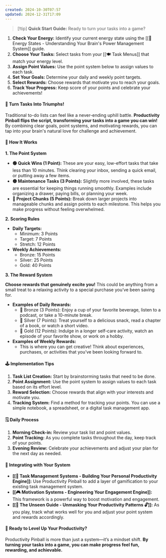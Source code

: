 ```yaml
---
created: 2024-10-30T07:57
updated: 2024-12-31T17:09
---
```


> [!tip] **Quick Start Guide:** Ready to turn your tasks into a game?

1. **Check Your Energy:** Identify your current energy state using the [[🔋 Energy States - Understanding Your Brain's Power Management System]] guide.
2. **Choose Your Tasks:** Select tasks from your [[🍽️ Task Menus]] that match your energy level.
3. **Assign Point Values:** Use the point system below to assign values to each task.
4. **Set Your Goals:** Determine your daily and weekly point targets.
5. **Select Rewards:** Choose rewards that motivate you to reach your goals.
6. **Track Your Progress:** Keep score of your points and celebrate your achievements!

#### 🚀 **Turn Tasks Into Triumphs!**

Traditional to-do lists can feel like a never-ending uphill battle. **Productivity Pinball flips the script, transforming your tasks into a game you can win!** By combining clear goals, point systems, and motivating rewards, you can tap into your brain's natural love for challenge and achievement.

#### 🎯 **How It Works**

**1. The Point System**

- **🟢 Quick Wins (1 Point):** These are your easy, low-effort tasks that take less than 10 minutes. Think clearing your inbox, sending a quick email, or putting away a few items.
- **🟡 Maintenance Tasks (3 Points):** Slightly more involved, these tasks are essential for keeping things running smoothly. Examples include organizing a drawer, paying bills, or planning your week.
- **🔴 Project Chunks (5 Points):** Break down larger projects into manageable chunks and assign points to each milestone. This helps you make progress without feeling overwhelmed.

**2. Scoring Rules**

- **Daily Targets:**
    - Minimum: 3 Points
    - Target: 7 Points
    - Stretch: 12 Points
- **Weekly Achievements:**
    - Bronze: 15 Points
    - Silver: 25 Points
    - Gold: 40 Points

**3. The Reward System**

**Choose rewards that genuinely excite you!** This could be anything from a small treat to a relaxing activity to a special purchase you’ve been saving for.

- **Examples of Daily Rewards:**
    - 🥉 Bronze (3 Points): Enjoy a cup of your favorite beverage, listen to a podcast, or take a 10-minute break.
    - 🥈 Silver (7 Points): Treat yourself to a delicious snack, read a chapter of a book, or watch a short video.
    - 🥇 Gold (12 Points): Indulge in a longer self-care activity, watch an episode of your favorite show, or work on a hobby.
- **Examples of Weekly Rewards:**
    - This is where you can get creative! Think about experiences, purchases, or activities that you’ve been looking forward to.

#### 🕹️ **Implementation Tips**

1. **Task List Creation:** Start by brainstorming tasks that need to be done.
2. **Point Assignment:** Use the point system to assign values to each task based on its effort level.
3. **Reward Selection:** Choose rewards that align with your interests and motivate you.
4. **Tracking System:** Find a method for tracking your points. You can use a simple notebook, a spreadsheet, or a digital task management app.

#### 🗓️ **Daily Process**

1. **Morning Check-in:** Review your task list and point values.
2. **Point Tracking:** As you complete tasks throughout the day, keep track of your points.
3. **Evening Review:** Celebrate your achievements and adjust your plan for the next day as needed.

#### 🔌 **Integrating with Your System**

- **[[🎯 Task Management Systems - Building Your Personal Productivity Engine]]:** Use Productivity Pinball to add a layer of gamification to your existing task management system.
- **[[🎮 Motivation Systems - Engineering Your Engagement Engine]]:** This framework is a powerful way to boost motivation and engagement.
- **[[🧠 The Unseen Guide - Unmasking Your Productivity Patterns 🔓]]:** As you play, track what works well for you and adjust your point system and rewards accordingly.

#### 🎉 **Ready to Level Up Your Productivity?**

Productivity Pinball is more than just a system—it’s a mindset shift. **By turning your tasks into a game, you can make progress feel fun, rewarding, and achievable.**